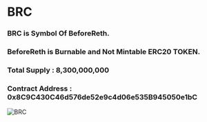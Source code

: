 # BRC
### BRC is Symbol Of BeforeReth.
### BeforeReth is Burnable and Not Mintable ERC20 TOKEN.
### Total Supply : 8,300,000,000
### Contract Address : 0x8C9C430C46d576de52e9c4d06e535B945050e1bC
![BRC](https://user-images.githubusercontent.com/92565226/137435911-3406dd21-355f-4b34-a96a-361f87ca742b.png)
